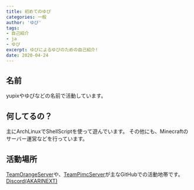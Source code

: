```yaml
---
title: 初めてのゆぴ
categories: 一般
author: 'ゆぴ'
tags:
- 自己紹介
- ja
- ゆぴ 
excerpt: ゆぴによるゆぴのための自己紹介!
date: 2020-04-24
---
```

## 名前

yupixやゆぴなどの名前で活動しています。

## 何してるの？

主にArchLinuxでShellScriptを使って遊んでいます。
その他にも、Minecraftのサーバー運営などを行っています。

## 活動場所

[TeamOrangeServer](https://github.com/TeamOrangeServer)や、[TeamPimcServer](https://github.com/TeamPimcServer)が主なGitHubでの活動地帯です。
[Discord(AKARINEXT)](https://discord.gg/gsjcMQe)